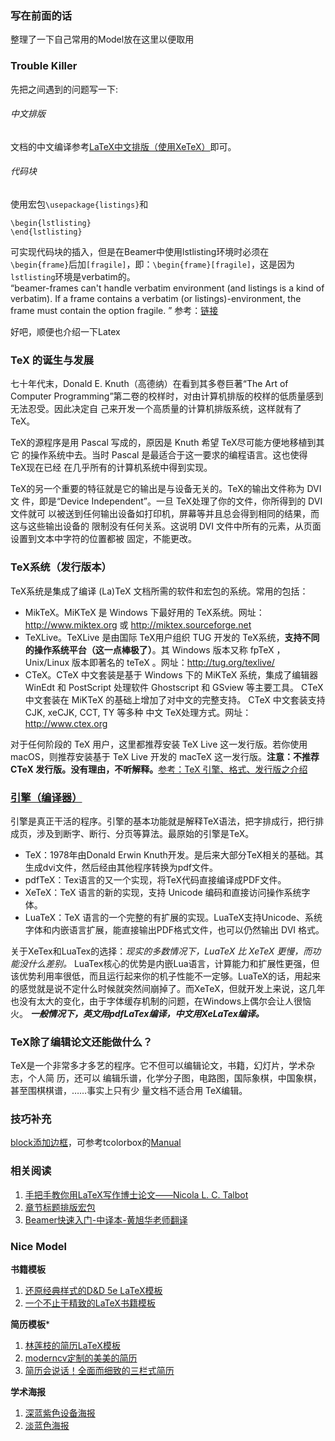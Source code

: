 ### 写在前面的话
整理了一下自己常用的Model放在这里以便取用

### Trouble Killer
先把之间遇到的问题写一下:
###### 中文排版
文档的中文编译参考[LaTeX中文排版（使用XeTeX）](http://linux-wiki.cn/wiki/LaTeX%E4%B8%AD%E6%96%87%E6%8E%92%E7%89%88%EF%BC%88%E4%BD%BF%E7%94%A8XeTeX%EF%BC%89)即可。  


###### 代码块
使用宏包`\usepackage{listings}`和
```
\begin{lstlisting}
\end{lstlisting}
```
可实现代码块的插入，但是在Beamer中使用lstlisting环境时必须在`\begin{frame}`后加`[fragile]`，即：`\begin{frame}[fragile]`，这是因为`lstlisting`环境是verbatim的。  
 “beamer-frames can't handle verbatim environment (and listings is a kind of verbatim). If a frame contains a verbatim (or listings)-environment, the frame must contain the option fragile. ”
 参考：[链接](https://tex.stackexchange.com/questions/130109/cant-insert-code-in-my-beamer-slide)  


好吧，顺便也介绍一下Latex

### TeX 的诞生与发展

七十年代末，Donald E. Knuth（高德纳）在看到其多卷巨著“The Art of Computer Programming”第二卷的校样时，对由计算机排版的校样的低质量感到无法忍受。因此决定自 己来开发一个高质量的计算机排版系统，这样就有了 TeX。

TeX的源程序是用 Pascal 写成的，原因是 Knuth 希望 TeX尽可能方便地移植到其它 的操作系统中去。当时 Pascal 是最适合于这一要求的编程语言。这也使得 TeX现在已经 在几乎所有的计算机系统中得到实现。

TeX的另一个重要的特征就是它的输出是与设备无关的。TeX的输出文件称为 DVI 文 件，即是“Device Independent”。一旦 TeX处理了你的文件，你所得到的 DVI 文件就可 以被送到任何输出设备如打印机，屏幕等并且总会得到相同的结果，而这与这些输出设备的 限制没有任何关系。这说明 DVI 文件中所有的元素，从页面设置到文本中字符的位置都被 固定，不能更改。

### TeX系统（发行版本）
TeX系统是集成了编译 (La)TeX 文档所需的软件和宏包的系统。常用的包括：

- MikTeX。MiKTeX 是 Windows 下最好用的 TeX系统。网址： http://www.miktex.org 或 http://miktex.sourceforge.net
- TeXLive。TeXLive 是由国际 TeX用户组织 TUG 开发的 TeX系统，**支持不同的操作系统平台（这一点棒极了）**。其 Windows 版本又称 fpTeX ， Unix/Linux 版本即著名的 teTeX 。网址：http://tug.org/texlive/
- CTeX。CTeX 中文套装是基于 Windows 下的 MiKTeX 系统，集成了编辑器 WinEdt 和 PostScript 处理软件 Ghostscript 和 GSview 等主要工具。 CTeX 中文套装在 MiKTeX 的基础上增加了对中文的完整支持。 CTeX 中文套装支持 CJK, xeCJK, CCT, TY 等多种 中文 TeX处理方式。网址：http://www.ctex.org

对于任何阶段的 TeX 用户，这里都推荐安装 TeX Live 这一发行版。若你使用 macOS，则推荐安装基于 TeX Live 开发的 macTeX 这一发行版。**注意：不推荐 CTeX 发行版。没有理由，不听解释。**[参考：TeX 引擎、格式、发行版之介绍](http://www.latexstudio.net/archives/51537.html)

### [引擎（编译器）](https://www.overleaf.com/learn/latex/Articles/The_TeX_family_tree:_LaTeX,_pdfTeX,_XeTeX,_LuaTeX_and_ConTeXt)
引擎是真正干活的程序。引擎的基本功能就是解释TeX语法，把字排成行，把行排成页，涉及到断字、断行、分页等算法。最原始的引擎是TeX。

- TeX：1978年由Donald Erwin Knuth开发。是后来大部分TeX相关的基础。其生成dvi文件，然后经由其他程序转换为pdf文件。
- pdfTeX：Tex语言的又一个实现，将TeX代码直接编译成PDF文件。
- XeTeX：TeX 语言的新的实现，支持 Unicode 编码和直接访问操作系统字体。
- LuaTeX：TeX 语言的一个完整的有扩展的实现。LuaTeX支持Unicode、系统字体和内嵌语言扩展，能直接输出PDF格式文件，也可以仍然输出 DVI 格式。

关于XeTex和LuaTex的选择：*现实的多数情况下，LuaTeX 比 XeTeX 更慢，而功能没什么差别。*
LuaTex核心的优势是内嵌Lua语言，计算能力和扩展性更强，但该优势利用率很低，而且运行起来你的机子性能不一定够。LuaTeX的话，用起来的感觉就是说不定什么时候就突然间崩掉了。而XeTeX，但就开发上来说，这几年也没有太大的变化，由于字体缓存机制的问题，在Windows上偶尔会让人很恼火。
***一般情况下，英文用pdfLaTex编译，中文用XeLaTex编译。***


### TeX除了编辑论文还能做什么？
TeX是一个非常多才多艺的程序。它不但可以编辑论文，书籍，幻灯片，学术杂志，个人简 历，还可以 编辑乐谱，化学分子图，电路图，国际象棋，中国象棋，甚至围棋棋谱，……事实上只有少 量文档不适合用 TeX编辑。

### 技巧补充
[block添加边框](https://tex.stackexchange.com/questions/11211/can-i-have-framed-blocks-in-beamer)，可参考tcolorbox的[Manual](https://mirror.hmc.edu/ctan/macros/latex/contrib/tcolorbox/tcolorbox.pdf)  

### 相关阅读
1. [手把手教你用LaTeX写作博士论文——Nicola L. C. Talbot][1]  
1. [章节标题排版宏包][2]
1. [Beamer快速入门-中译本-黄旭华老师翻译][3]

[1]:https://mp.weixin.qq.com/s?__biz=MzAxNjI3Mzc3Mw==&mid=2652773033&idx=1&sn=007ae6bb8c3f26b66bddb0ddb112ca58&chksm=801de2abb76a6bbdd92bf576d59ce94b7bc458f3e34b7163937a32a215262c76a9be3d1b59a9&mpshare=1&scene=24&srcid=09089mUT0Tb1wOsi0EfYYlzF#rd
[2]:https://mp.weixin.qq.com/s?__biz=MzAxNjI3Mzc3Mw==&mid=2652773067&idx=1&sn=d6e40ab83c5dfc1f5b4ca114dd7a8786&chksm=801de2c9b76a6bdfc1b45ad820632afd8e672be4a3137081a8e56b9fb4812e8b783192778e47&mpshare=1&scene=24&srcid=0908BS4VnswQpfLZCnqjr01Y#rd
[3]:http://www.latexstudio.net/archives/51706.html

### Nice Model

**书籍模板**  
1. [还原经典样式的D&D 5e LaTeX模板](http://www.latexstudio.net/archives/6865.html)  
1. [一个不止于精致的LaTeX书籍模板](http://www.latexstudio.net/archives/51443.html)  

**简历模板***  
1. [林莲枝的简历LaTeX模板](http://www.latexstudio.net/archives/7498.html)  
1. [moderncv定制的美美的简历](http://www.latexstudio.net/archives/11760.html)  
2. [简历会说话！全面而细致的三栏式简历](http://www.latexstudio.net/archives/51442.html)  

**学术海报**  
1. [深蓝紫色设备海报](http://www.latexstudio.net/archives/351.html)  
1. [淡蓝色海报](http://www.latexstudio.net/archives/5448.html)  
